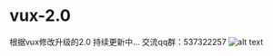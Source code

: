 # vux-2.0
根据vux修改升级的2.0
持续更新中...
交流qq群：537322257
![alt text]( http://og1rlwcj8.bkt.clouddn.com/7f4c4fe1gw1evv8bc0r3tj20go0ghjs3.jpg "Title")
